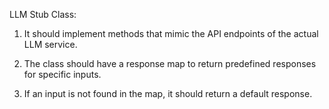LLM Stub Class:

1. It should implement methods that mimic the API endpoints of the actual LLM service.

2. The class should have a response map to return predefined responses for specific inputs.

3. If an input is not found in the map, it should return a default response.
